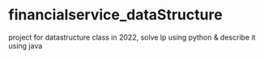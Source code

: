 # financialservice_dataStructure
project for datastructure class in 2022, solve lp using python &amp; describe it using java
